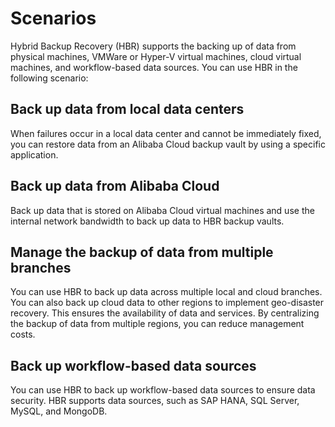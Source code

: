 # Scenarios

Hybrid Backup Recovery \(HBR\) supports the backing up of data from physical machines, VMWare or Hyper-V virtual machines, cloud virtual machines, and workflow-based data sources. You can use HBR in the following scenario:

## Back up data from local data centers

When failures occur in a local data center and cannot be immediately fixed, you can restore data from an Alibaba Cloud backup vault by using a specific application.

## Back up data from Alibaba Cloud

Back up data that is stored on Alibaba Cloud virtual machines and use the internal network bandwidth to back up data to HBR backup vaults.

## Manage the backup of data from multiple branches

You can use HBR to back up data across multiple local and cloud branches. You can also back up cloud data to other regions to implement geo-disaster recovery. This ensures the availability of data and services. By centralizing the backup of data from multiple regions, you can reduce management costs.

## Back up workflow-based data sources

You can use HBR to back up workflow-based data sources to ensure data security. HBR supports data sources, such as SAP HANA, SQL Server, MySQL, and MongoDB.

